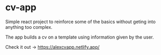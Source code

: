 # cv-app

Simple react project to reinforce some of the basics without geting into anything too complex. 

The app builds a cv on a template using information given by the user.

Check it out -> https://alexcvapp.netlify.app/
